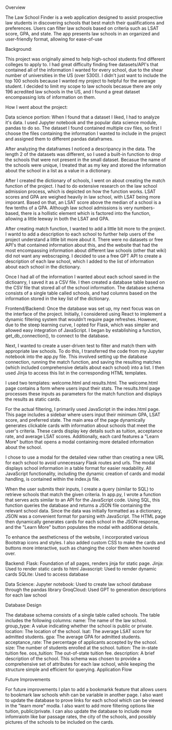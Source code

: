 Overview

The Law School Finder is a web application designed to assist prospective law students in discovering schools that best match their qualifications and preferences. Users can filter law schools based on criteria such as LSAT score, GPA, and state. The app presents law schools in an organized and user-friendly format, allowing for ease-of-use

Background:

This project was originally aimed to help high-school students find different colleges to apply to. I had great difficulty finding free datasets/API's that contained all of the information I wanted for every school, due to the shear number of universities in the US (over 5300). I didn't just want to include the top 100 schools because I wanted my project to helpful for the average student. I decided to limit my scope to law schools becasue there are only 196 acredited law schools in the US, and I found a great dataset encompassing lots of information on them.

How I went about the project:

Data science portion:
When I found that a dataset I liked, I had to analyze it's data. I used Jupyter notebook and the popular data science module, pandas to do so. The dataset I found contained multiple csv files, so first I choose the files containing the information I wanted to include in the project and assigned them to different pandas dataframes.

After analyzing the dataframes I noticed a descripancy in the data. The length 2 of the datasets was different, so I used a built-in function to drop the schools that were not present in the small dataset. Becasue the name of the schools were unique, I treated that as my key and stored the information about the school in a list as a value in a dictionary.

After I created the dictionary of schools, I went on about creating the match function of the project. I had to do extensive research on the law school admission process, which is depicted on how the function works. LSAT scores and GPA are weighed heavily in law school, with LSAT being more imporant. Based on that, an LSAT score above the median of a school is a few tenths of a GPA. Although law school admissions is very numbers-based, there is a hollistic element which is factored into the function, allowing a little leeway in both the LSAT and GPA.

After creating match function, I wanted to add a little bit more to the project. I wantd to add a description to each school to further help users of the project understand a little bit more about it. There were no datasets or free API's that contained information about this, and the website that had the most encompassing information about different law schools (other that wiki) did not want any webscraping. I decided to use a free GPT API to create a description of each law school, which I added to the list of information about each school in the dictionary.

Once I had all of the information I wanted about each school saved in the dictioanry, I saved it as a CSV file. I then created a database table based on the CSV file that stored all of the school information. The database schema consists of a single table called schools, and had columns based on the information stored in the key list of the dictionary.

Frontend/Backend:
Once the database was set up, my next focus was on the interface of the project. Initially, I considered using React to implement a dynamic filtering system that wouldn’t require page refreshes. However, due to the steep learning curve, I opted for Flask, which was simpler and allowed easy integration of JavaScript. I began by establishing a function, get_db_connection(), to connect to the database.

Next, I wanted to create a user-driven test to filter and match them with appropriate law schools. To do this, I transferred the code from my Jupyter notebook into the app.py file. This involved setting up the database connection, running the match function, and saving the resulting matches (which included comprehensive details about each school) into a list. I then used Jinja to access this list in the corresponding HTML templates.

I used two templates: welcome.html and results.html. The welcome.html page contains a form where users input their stats. The results.html page processes these inputs as parameters for the match function and displays the results as static cards.

For the actual filtering, I primarily used JavaScript in the index.html page. This page includes a sidebar where users input their minimum GPA, LSAT score, and preferred state. The main area of the page dynamically generates clickable cards with information about schools that meet the user's criteria. These cards display key details such as tuition, acceptance rate, and average LSAT scores. Additionally, each card features a "Learn More" button that opens a modal containing more detailed information about the school.

I chose to use a modal for the detailed view rather than creating a new URL for each school to avoid unnecessary Flask routes and urls. The modal displays school information in a table format for easier readability. All JavaScript functionality, including the dynamic creation of cards and modal handling, is contained within the index.js file.

When the user submits their inputs, I create a query (similar to SQL) to retrieve schools that match the given criteria. In app.py, I wrote a function that serves acts similar to an API for the JavaScript code. Using SQL, this function queries the database and returns a JSON file containing the relevant school data. Since the data was initially formatted as a dictionary, JSON was a convenient format for parsing with JavaScript. The HTML page then dynamically generates cards for each school in the JSON response, and the "Learn More" button populates the modal with additional details.

To enhance the aestheticness of the website, I incorporated various Bootstrap icons and styles. I also added custom CSS to make the cards and buttons more interactive, such as changing the color them when hovered over.

Backend:
Flask: Foundation of all pages, renders jinja for static page.
Jinja: Used to render static cards to html
Javascript: Used to remder dynamic cards
SQLite: Used to access database

Data Science:
Jupyter notebook: Used to create law school database through the pandas library
GroqCloud: Used GPT to generation descriptions for each law school

Database Design

The database schema consists of a single table called schools. The table includes the following columns:
name: The name of the law school.
group_type: A value indicating whether the school is public or private.
location: The location of the school.
lsat: The average LSAT score for admitted students.
gpa: The average GPA for admitted students.
acceptance_rate: The percentage of applicants accepted by the school.
size: The number of students enrolled at the school.
tuition: The in-state tuition fee.
oos_tuition: The out-of-state tuition fee.
description: A brief description of the school.
This schema was chosen to provide a comprehensive set of attributes for each law school, while keeping the structure simple and efficient for querying.
Application Flow

Future Improvements

For future improvements I plan to add a bookmarkk feature that allows users to bookmark law schools whih can be variable in another page. I also want to update the database to prove links for each school which can be viewed in the "learn more" modla. I also want to add more filtering options like tuition, public/private. I can also update the database to include more infomraiotn like bar passage rates, the city of the schools, and possibly pictures of the schools to be included on the cards.
